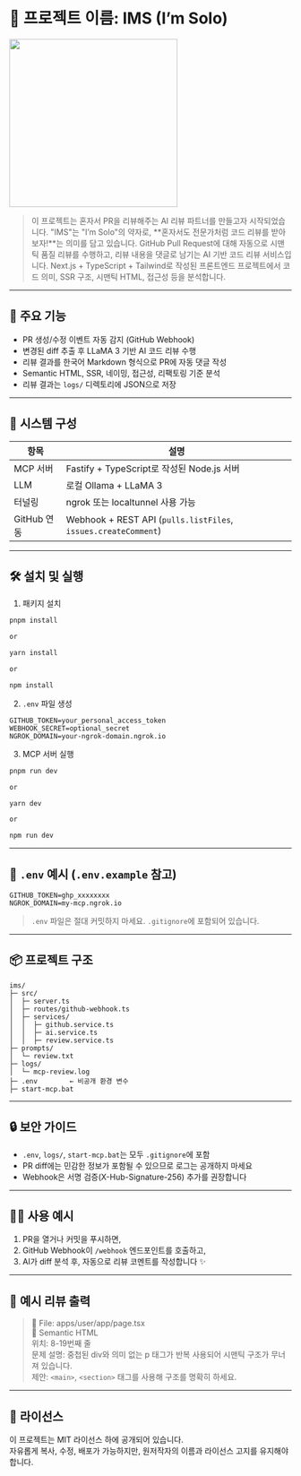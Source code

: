 # 🎵 프로젝트 이름: IMS (I’m Solo)

<img src="https://github.com/user-attachments/assets/aa786d89-1540-470d-a330-51112eeb7578" width="300"/>

> 이 프로젝트는 혼자서 PR을 리뷰해주는 AI 리뷰 파트너를 만들고자 시작되었습니다.
> "IMS"는 "I’m Solo"의 약자로, **혼자서도 전문가처럼 코드 리뷰를 받아 보자!**는 의미를 담고 있습니다.
> GitHub Pull Request에 대해 자동으로 시맨틱 품질 리뷰를 수행하고, 리뷰 내용을 댓글로 남기는 AI 기반 코드 리뷰 서비스입니다.
> Next.js + TypeScript + Tailwind로 작성된 프론트엔드 프로젝트에서 코드 의미, SSR 구조, 시맨틱 HTML, 접근성 등을 분석합니다.

---

## 🚀 주요 기능

- PR 생성/수정 이벤트 자동 감지 (GitHub Webhook)
- 변경된 diff 추출 후 LLaMA 3 기반 AI 코드 리뷰 수행
- 리뷰 결과를 한국어 Markdown 형식으로 PR에 자동 댓글 작성
- Semantic HTML, SSR, 네이밍, 접근성, 리팩토링 기준 분석
- 리뷰 결과는 `logs/` 디렉토리에 JSON으로 저장

---

## 🧠 시스템 구성

| 항목        | 설명                                                           |
| ----------- | -------------------------------------------------------------- |
| MCP 서버    | Fastify + TypeScript로 작성된 Node.js 서버                     |
| LLM         | 로컬 Ollama + LLaMA 3                                          |
| 터널링      | ngrok 또는 localtunnel 사용 가능                               |
| GitHub 연동 | Webhook + REST API (`pulls.listFiles`, `issues.createComment`) |

---

## 🛠️ 설치 및 실행

1. 패키지 설치

```bash
pnpm install

or

yarn install

or

npm install
```

2. `.env` 파일 생성

```env
GITHUB_TOKEN=your_personal_access_token
WEBHOOK_SECRET=optional_secret
NGROK_DOMAIN=your-ngrok-domain.ngrok.io
```

3. MCP 서버 실행

```bash
pnpm run dev

or

yarn dev

or

npm run dev
```

---

## 📁 `.env` 예시 (`.env.example` 참고)

```
GITHUB_TOKEN=ghp_xxxxxxxx
NGROK_DOMAIN=my-mcp.ngrok.io
```

> `.env` 파일은 절대 커밋하지 마세요. `.gitignore`에 포함되어 있습니다.

---

## 📦 프로젝트 구조

```
ims/
├─ src/
│  ├─ server.ts
│  ├─ routes/github-webhook.ts
│  ├─ services/
│  │  ├─ github.service.ts
│  │  ├─ ai.service.ts
│  │  ├─ review.service.ts
├─ prompts/
│  └─ review.txt
├─ logs/
│  └─ mcp-review.log
├─ .env        ← 비공개 환경 변수
├─ start-mcp.bat
```

---

## 🔒 보안 가이드

- `.env`, `logs/`, `start-mcp.bat`는 모두 `.gitignore`에 포함
- PR diff에는 민감한 정보가 포함될 수 있으므로 로그는 공개하지 마세요
- Webhook은 서명 검증(X-Hub-Signature-256) 추가를 권장합니다

---

## 👨‍💻 사용 예시

1. PR을 열거나 커밋을 푸시하면,
2. GitHub Webhook이 `/webhook` 엔드포인트를 호출하고,
3. AI가 diff 분석 후, 자동으로 리뷰 코멘트를 작성합니다 ✨

---

## 🧪 예시 리뷰 출력

> 📄 File: apps/user/app/page.tsx  
> 🧱 Semantic HTML  
> 위치: 8-19번째 줄  
> 문제 설명: 중첩된 div와 의미 없는 p 태그가 반복 사용되어 시맨틱 구조가 무너져 있습니다.  
> 제안: `<main>`, `<section>` 태그를 사용해 구조를 명확히 하세요.

---

## 📜 라이선스

이 프로젝트는 MIT 라이선스 하에 공개되어 있습니다.  
자유롭게 복사, 수정, 배포가 가능하지만, 원저작자의 이름과 라이선스 고지를 유지해야 합니다.
